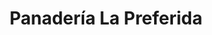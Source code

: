 ---
title: "Panadería La Preferida"
url: /villa-el-salvador/panaderia-la-preferida/
shop: panadería
---